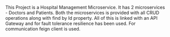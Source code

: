 This Project is a Hospital Management Microservice. 
It has 2 microservices - Doctors and Patients.
Both the microservices is provided with all CRUD operations along with find by Id property. 
All of this is linked with an API Gateway and for fault tolerance resilience has been used. 
For communication feign client is used.
